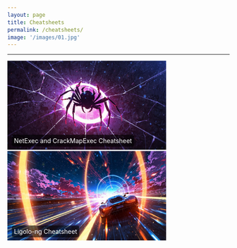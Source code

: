 ```yaml
---
layout: page
title: Cheatsheets
permalink: /cheatsheets/
image: '/images/01.jpg'
---
```


<hr>

<div style="position: relative; display: inline-block; margin-right: 20px;">
    <a href="/NetExec-and-CrackMapExec-Cheatsheet">
        <img src="/images/20.jpg" alt="NetExec and CrackMapExec Cheatsheet" style="width: 360px; height: auto;">
        <div style="position: absolute; bottom: 10px; left: 10px; color: white; background-color: rgba(0, 0, 0, 0.6); padding: 5px; border-radius: 5px;">
            NetExec and CrackMapExec Cheatsheet
        </div>
    </a>
</div>

<div style="position: relative; display: inline-block;">
    <a href="/Ligolo-ng-Cheatsheet">
        <img src="/images/21.jpg" alt="Ligolo-ng Cheatsheet" style="width: 360px; height: auto;">
        <div style="position: absolute; bottom: 10px; left: 10px; color: white; background-color: rgba(0, 0, 0, 0.6); padding: 5px; border-radius: 5px;">
            Ligolo-ng Cheatsheet
        </div>
    </a>
</div>